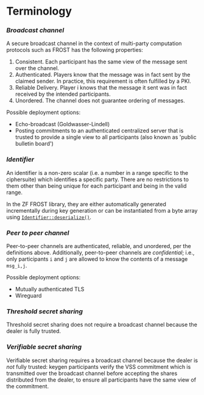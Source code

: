 # Terminology

### _Broadcast channel_

A secure broadcast channel in the context of multi-party computation protocols
such as FROST has the following properties:

1. Consistent. Each participant has the same view of the message sent over the channel.
2. Authenticated. Players know that the message was in fact sent by the claimed sender. In practice, this
requirement is often fulfilled by a PKI.
3. Reliable Delivery. Player i knows that the message it sent was in fact received by the intended participants.
4. Unordered. The channel does not guarantee ordering of messages.

Possible deployment options:
- Echo-broadcast (Goldwasser-Lindell)
- Posting commitments to an authenticated centralized server that is trusted to
  provide a single view to all participants (also known as 'public bulletin board')

### _Identifier_

An identifier is a non-zero scalar (i.e. a number in a range specific to the
ciphersuite) which identifies a specific party. There are no restrictions to
them other than being unique for each participant and being in the valid range.

In the ZF FROST library, they are either automatically generated incrementally
during key generation or can be instantiated from a byte array using
[`Identifier::deserialize()`](https://docs.rs/frost-core/latest/frost_core/frost/struct.Identifier.html#method.deserialize).

### _Peer to peer channel_

Peer-to-peer channels are authenticated, reliable, and unordered, per the
definitions above. Additionally, peer-to-peer channels are _confidential_; i.e.,
only participants `i` and `j` are allowed to know the contents of
a message `msg_i,j`.

Possible deployment options:
- Mutually authenticated TLS
- Wireguard

### _Threshold secret sharing_

Threshold secret sharing does not require a broadcast channel because the dealer is fully trusted.

### _Verifiable secret sharing_

Verifiable secret sharing requires a broadcast channel because the dealer is
_not_ fully trusted: keygen participants verify the VSS commitment which is
transmitted over the broadcast channel before accepting the shares distributed
from the dealer, to ensure all participants have the same view of the commitment.


